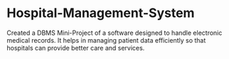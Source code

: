 # Hospital-Management-System
Created a DBMS Mini-Project of a software designed to handle electronic medical records. It helps in managing patient data efficiently so that hospitals can provide better care and services.
